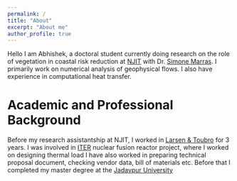 ```yaml
---
permalink: /
title: "About"
excerpt: "About me"
author_profile: true
---
```


Hello I am Abhishek, a doctoral student currently doing research on the role of
vegetation in coastal risk reduction at [NJIT](https://njit.edu) with
Dr. [Simone Marras](https://web.njit.edu/~smarras/). I primarily work on
numerical analysis of geophysical flows. I also have experience in
computational heat transfer.

# Academic and Professional Background
Before my research assistantship at NJIT, I worked in [Larsen & Toubro](https://www.larsentoubro.com/)
for 3 years. I was involved in [ITER](https://www.iter.org/) nuclear fusion 
reactor project, where I worked on designing thermal load I have also worked in preparing
technical proposal document, checking vendor data, bill of materials etc.
Before that I completed my master degree  at the [Jadavpur University](http://www.jaduniv.edu.in/)
